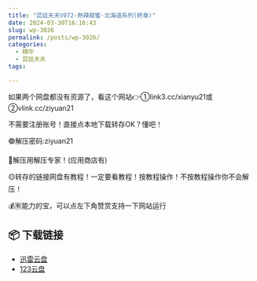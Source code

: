 ```yaml
---
title: "昆廷夫夫V072-熱辣甜蜜·北海道系列(終章)"
date: 2024-03-30T16:16:43
slug: wp-3026
permalink: /posts/wp-3026/
categories:
  - 精华
  - 昆廷夫夫
tags:

---
```


如果两个网盘都没有资源了，看这个网站👉①link3.cc/xianyu21或②vlink.cc/ziyuan21

不需要注册账号！直接点本地下载转存OK？懂吧！

🟢解压密码:ziyuan21

🔵解压用解压专家！(应用商店有)

🟡转存的链接网盘有教程！一定要看教程！按教程操作！不按教程操作你不会解压！

💰🈶能力的宝，可以点左下角赞赏支持一下网站运行

## 📦 下载链接
- [迅雷云盘](https://blziyuan21.com/pay-download/3026?key=151ee446b9&down_id=0)
- [123云盘](https://blziyuan21.com/pay-download/3026?key=151ee446b9&down_id=1)


